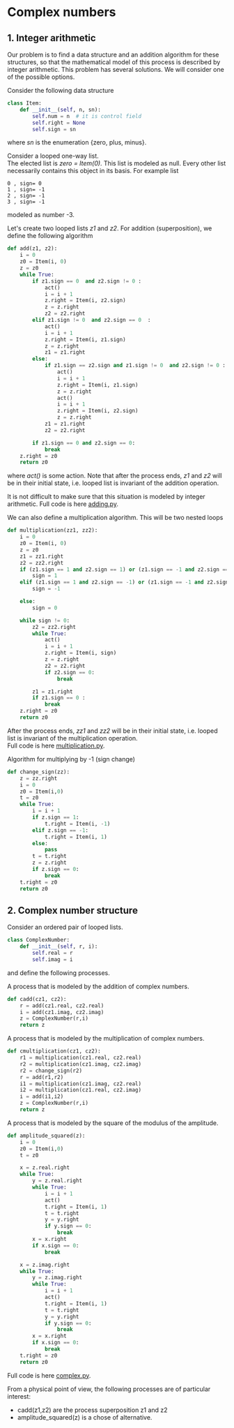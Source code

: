 # Complex numbers

## 1. Integer arithmetic

Our problem is to find a data structure and an addition algorithm for these structures, so that the mathematical model of this process is described by integer arithmetic. This problem has several solutions. We will consider one of the possible options.  

Consider the following data structure  
``` python  
class Item:
    def __init__(self, n, sn):
        self.num = n  # it is control field
        self.right = None
        self.sign = sn
```  
where *sn* is the enumeration {zero, plus, minus}.  

Consider a looped one-way list.  
The elected list is *zero = Item(0)*.
This list is modeled as null.
Every other list necessarily contains this object in its basis. For example list
```
0 , sign= 0
1 , sign= -1
2 , sign= -1
3 , sign= -1
```
modeled as number -3.

Let's create two looped lists *z1* and *z2*. For addition (superposition), we define the following algorithm   
``` python
def add(z1, z2):
    i = 0
    z0 = Item(i, 0)
    z = z0
    while True:
        if z1.sign == 0  and z2.sign != 0 :
            act()
            i = i + 1
            z.right = Item(i, z2.sign)
            z = z.right
            z2 = z2.right
        elif z1.sign != 0  and z2.sign == 0  :
            act()
            i = i + 1
            z.right = Item(i, z1.sign)
            z = z.right
            z1 = z1.right
        else:
            if z1.sign == z2.sign and z1.sign != 0  and z2.sign != 0 :
                act()
                i = i + 1
                z.right = Item(i, z1.sign)
                z = z.right
                act()
                i = i + 1
                z.right = Item(i, z2.sign)
                z = z.right
            z1 = z1.right
            z2 = z2.right

        if z1.sign == 0 and z2.sign == 0:
            break
    z.right = z0
    return z0
```  
where *act()* is some action. Note that after the process ends, *z1* and *z2* will be in their initial state, i.e. looped list is invariant of the addition operation.  

It is not difficult to make sure that this situation is modeled by integer arithmetic. Full code is here [adding.py](adding.py).

We can also define a multiplication algorithm. This will be two nested loops
``` python    
def multiplication(zz1, zz2):
    i = 0
    z0 = Item(i, 0)
    z = z0
    z1 = zz1.right
    z2 = zz2.right
    if (z1.sign == 1 and z2.sign == 1) or (z1.sign == -1 and z2.sign == -1) :
        sign = 1
    elif (z1.sign == 1 and z2.sign == -1) or (z1.sign == -1 and z2.sign == 1) :
        sign = -1

    else:
        sign = 0

    while sign != 0:
        z2 = zz2.right
        while True:
            act()
            i = i + 1
            z.right = Item(i, sign)
            z = z.right
            z2 = z2.right
            if z2.sign == 0:
                break

        z1 = z1.right
        if z1.sign == 0 :
            break
    z.right = z0
    return z0

```   
After the process ends, *zz1* and *zz2* will be in their initial state, i.e. looped list is invariant of the multiplication operation.   
Full code is here [multiplication.py](multiplication.py).  

Algorithm for multiplying by -1 (sign change)  
``` python    
def change_sign(zz):
    z = zz.right
    i = 0
    z0 = Item(i,0)
    t = z0
    while True:
        i = i + 1
        if z.sign == 1:
            t.right = Item(i, -1)
        elif z.sign == -1:
            t.right = Item(i, 1)
        else:
            pass
        t = t.right
        z = z.right
        if z.sign == 0:
            break
    t.right = z0
    return z0
```  

## 2. Complex number structure
Consider an ordered pair of looped lists.  
``` python    
class ComplexNumber:
    def __init__(self, r, i):
        self.real = r
        self.imag = i
```  
and define the following processes.

A process that is modeled by the addition of complex numbers.
``` python    
def cadd(cz1, cz2):
    r = add(cz1.real, cz2.real)
    i = add(cz1.imag, cz2.imag)
    z = ComplexNumber(r,i)
    return z
```  
A process that is modeled by the multiplication of complex numbers.
``` python    
def cmultiplication(cz1, cz2):
    r1 = multiplication(cz1.real, cz2.real)
    r2 = multiplication(cz1.imag, cz2.imag)
    r2 = change_sign(r2)
    r = add(r1,r2)
    i1 = multiplication(cz1.imag, cz2.real)
    i2 = multiplication(cz1.real, cz2.imag)
    i = add(i1,i2)
    z = ComplexNumber(r,i)
    return z
```  
A process that is modeled by the square of the modulus of the amplitude.
``` python    
def amplitude_squared(z):
    i = 0
    z0 = Item(i,0)
    t = z0

    x = z.real.right
    while True:
        y = z.real.right
        while True:
            i = i + 1
            act()
            t.right = Item(i, 1)
            t = t.right
            y = y.right
            if y.sign == 0:
                break
        x = x.right
        if x.sign == 0:
            break

    x = z.imag.right
    while True:
        y = z.imag.right
        while True:
            i = i + 1
            act()
            t.right = Item(i, 1)
            t = t.right
            y = y.right
            if y.sign == 0:
                break
        x = x.right
        if x.sign == 0:
            break
    t.right = z0
    return z0
```  
Full code is here [complex.py](complex.py).  

From a physical point of view, the following processes are of particular interest:  
- cadd(z1,z2) are the process superposition z1 and z2
- amplitude_squared(z) is a chose of alternative.  
